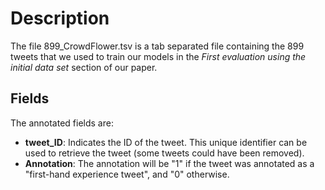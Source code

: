 # Description
The file 899_CrowdFlower.tsv is a tab separated file containing the 899 tweets that we used to train our models in the *First evaluation using the initial data set* section of our paper.

## Fields
The annotated fields are:
* **tweet_ID**: Indicates the ID of the tweet. This unique identifier can be used to retrieve the tweet (some tweets could have been removed).
* **Annotation**: The annotation will be "1" if the tweet was annotated as a "first-hand experience tweet", and "0" otherwise.